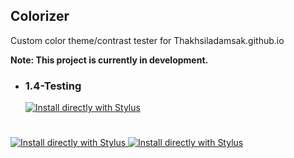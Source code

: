 ## Colorizer
Custom color theme/contrast tester for Thakhsiladamsak.github.io

**Note: This project is currently in development.**

- ### 1.4-Testing

  <a href="https://raw.githubusercontent.com/ThakshilaDamsak/Colorizer/main/Colorizer.user.css">
    <img alt="Install directly with Stylus" src="https://img.shields.io/badge/Install%20directly%20with-Stylus-00adad.svg"/>
  </a> 

#

 <a href="https://addons.mozilla.org/en-US/firefox/addon/styl-us/">
    <img alt="Install directly with Stylus" src="https://img.shields.io/badge/Get%20Stylus%20for-Firefox-e68a00.svg"/>
  </a>
 <a href="https://chrome.google.com/webstore/detail/stylus/clngdbkpkpeebahjckkjfobafhncgmne">
    <img alt="Install directly with Stylus" src="https://img.shields.io/badge/Get%20Stylus%20for-Chrome-1a8cff.svg"/>
  </a>
